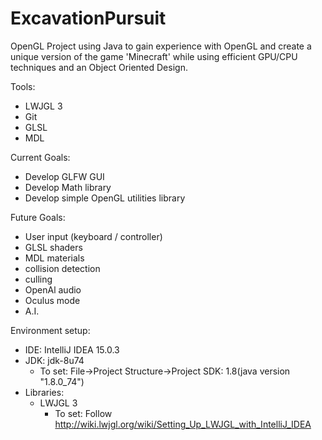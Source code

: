 # ExcavationPursuit
OpenGL Project using Java to gain experience with OpenGL and create a unique version of the game 'Minecraft' while using efficient GPU/CPU techniques and an Object Oriented Design.

Tools:

  - LWJGL 3
  - Git
  - GLSL
  - MDL

Current Goals:

  - Develop GLFW GUI
  - Develop Math library
  - Develop simple OpenGL utilities library

Future Goals:

  - User input (keyboard / controller)
  - GLSL shaders
  - MDL materials
  - collision detection
  - culling
  - OpenAl audio
  - Oculus mode
  - A.I.

Environment setup:
  - IDE: IntelliJ IDEA 15.0.3
  - JDK: jdk-8u74
    - To set: File->Project Structure->Project SDK: 1.8(java version "1.8.0_74")
  - Libraries:
    - LWJGL 3
      - To set: Follow http://wiki.lwjgl.org/wiki/Setting_Up_LWJGL_with_IntelliJ_IDEA

